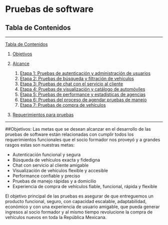 # Pruebas de software

## Tabla de Contenidos

---

[Tabla de Contenidos](#tabla-de-contenidos)
1. [Objetivos](#objetivos)
2. [Alcance](#alcance)
    1. [Etapa 1: Pruebas de autenticación y administración de usuarios
](#etapa-1:-pruebas-de-autenticación-y-administración-de-usuarios)
    2. [Etapa 2: Pruebas de búsqueda y filtración de vehículos](#etapa-2:-pruebas-de-búsqueda-y-filtración-de-vehículos)
    3. [Etapa 3: Pruebas de chat con el servicio al cliente](#etapa-3:-pruebas-de-chat-con-el-servicio-al-cliente)
    4. [Etapa 4: Pruebas de visualización y catálogo de automóviles](#etapa-4:-pruebas-de-visualización-y-catálogo-de-automóviles)
    5. [Etapa 5: Pruebas de performance y estadísticas de agencias](#etapa-5:-pruebas-de-performance-y-estadísticas-de-agencias)
    6. [Etapa 6: Pruebas del proceso de agendar pruebas de manejo](#etapa-6:-pruebas-del-proceso-de-agendar-pruebas-de-manejo)
    7. [Etapa 7: Pruebas de compra de vehículos](#etapa-7:-pruebas-de-compra-de-vehículos)
     
3. [Requerimientos para pruebas](#requerimientos-para-pruebas)
    
    
---

##Objetivos: 
Las metas que se desean alcanzar en el desarrollo de las pruebas de software están relacionadas con cumplir todos los requerimientos funcionales que el socio formador nos proveyó y a grandes rasgos estas son nuestras metas:

* Autenticación funcional y segura
* Búsqueda de vehículos exacta y fidedigna
* Chat con servicio al cliente amigable 
* Visualización de vehículos flexible y accesible
* Performance confiable y preciso
* Pruebas de manejo rápidas y a domicilio
* Experiencia de compra de vehículos fiable, funcional, rápida y flexible

El objetivo principal de las pruebas es asegurar de que entreguemos un producto funcional, seguro, con capacidad escalable, adaptabilidad, económico y con una experiencia de usuario amigable, que pueda generar ingresos al socio formador y al mismo tiempo revolucione la compra de vehículos nuevos en toda la República Mexicana.
